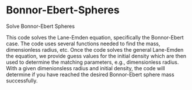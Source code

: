 # Bonnor-Ebert-Spheres
Solve Bonnor-Ebert Spheres

This code solves the Lane-Emden equation, specifically the Bonnor-Ebert case.
The code uses several functions needed to find the mass, dimensionless radius, etc.
Once the code solves the general Lane-Emden the equation,  we provide guess values for the initial density which are then 
used to determine the matching parameters, e.g., dimensionless radius.  With a given dimenionsless radius and initial density, the code will determine if you have reached the desired Bonnor-Ebert sphere mass successfully.
